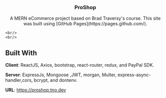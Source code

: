 <br/>
<p align="center">
  <h3 align="center">ProShop</h3>
  <p align="center">
    A MERN eCommerce project based on Brad Traversy's course.
    This site was built using [GitHub Pages](https://pages.github.com/).


    <br/>
    <br/>
  </p>
</p>


## Built With

**Client**: ReactJS, Axios, bootstrap, react-router, redux, and PayPal SDK.

**Server**: ExpressJs, Mongoose ,JWT, morgan, Multer, express-async-handler,cors, bcrypt, and dontenv.

**URL**: https://proshop.tno.dev
